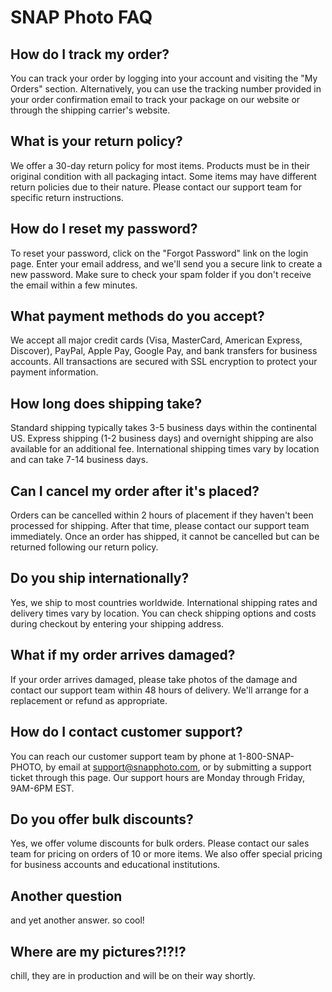 # SNAP Photo FAQ

## How do I track my order?
You can track your order by logging into your account and visiting the "My Orders" section. Alternatively, you can use the tracking number provided in your order confirmation email to track your package on our website or through the shipping carrier's website.

## What is your return policy?
We offer a 30-day return policy for most items. Products must be in their original condition with all packaging intact. Some items may have different return policies due to their nature. Please contact our support team for specific return instructions.

## How do I reset my password?
To reset your password, click on the "Forgot Password" link on the login page. Enter your email address, and we'll send you a secure link to create a new password. Make sure to check your spam folder if you don't receive the email within a few minutes.

## What payment methods do you accept?
We accept all major credit cards (Visa, MasterCard, American Express, Discover), PayPal, Apple Pay, Google Pay, and bank transfers for business accounts. All transactions are secured with SSL encryption to protect your payment information.

## How long does shipping take?
Standard shipping typically takes 3-5 business days within the continental US. Express shipping (1-2 business days) and overnight shipping are also available for an additional fee. International shipping times vary by location and can take 7-14 business days.

## Can I cancel my order after it's placed?
Orders can be cancelled within 2 hours of placement if they haven't been processed for shipping. After that time, please contact our support team immediately. Once an order has shipped, it cannot be cancelled but can be returned following our return policy.

## Do you ship internationally?
Yes, we ship to most countries worldwide. International shipping rates and delivery times vary by location. You can check shipping options and costs during checkout by entering your shipping address.

## What if my order arrives damaged?
If your order arrives damaged, please take photos of the damage and contact our support team within 48 hours of delivery. We'll arrange for a replacement or refund as appropriate.

## How do I contact customer support?
You can reach our customer support team by phone at 1-800-SNAP-PHOTO, by email at support@snapphoto.com, or by submitting a support ticket through this page. Our support hours are Monday through Friday, 9AM-6PM EST.

## Do you offer bulk discounts?
Yes, we offer volume discounts for bulk orders. Please contact our sales team for pricing on orders of 10 or more items. We also offer special pricing for business accounts and educational institutions. 

## Another question
and yet another answer. so cool!

## Where are my pictures?!?!?
chill, they are in production and will be on their way shortly.